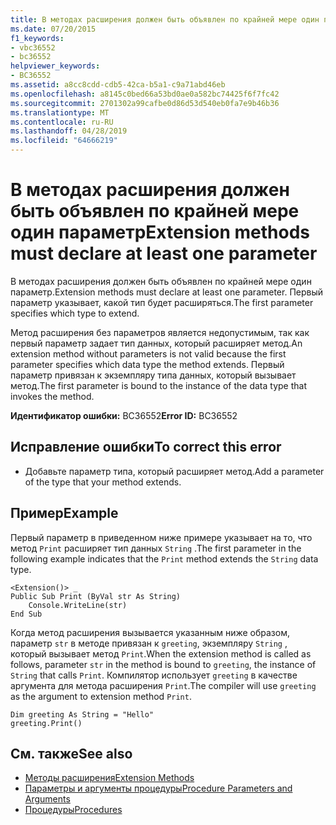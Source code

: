 ```yaml
---
title: В методах расширения должен быть объявлен по крайней мере один параметр
ms.date: 07/20/2015
f1_keywords:
- vbc36552
- bc36552
helpviewer_keywords:
- BC36552
ms.assetid: a8cc8cdd-cdb5-42ca-b5a1-c9a71abd46eb
ms.openlocfilehash: a8145c0bed66a53bd0ae0a582bc74425f6f7fc42
ms.sourcegitcommit: 2701302a99cafbe0d86d53d540eb0fa7e9b46b36
ms.translationtype: MT
ms.contentlocale: ru-RU
ms.lasthandoff: 04/28/2019
ms.locfileid: "64666219"
---
```

# <a name="extension-methods-must-declare-at-least-one-parameter"></a><span data-ttu-id="b2524-102">В методах расширения должен быть объявлен по крайней мере один параметр</span><span class="sxs-lookup"><span data-stu-id="b2524-102">Extension methods must declare at least one parameter</span></span>
<span data-ttu-id="b2524-103">В методах расширения должен быть объявлен по крайней мере один параметр.</span><span class="sxs-lookup"><span data-stu-id="b2524-103">Extension methods must declare at least one parameter.</span></span> <span data-ttu-id="b2524-104">Первый параметр указывает, какой тип будет расширяться.</span><span class="sxs-lookup"><span data-stu-id="b2524-104">The first parameter specifies which type to extend.</span></span>  
  
 <span data-ttu-id="b2524-105">Метод расширения без параметров является недопустимым, так как первый параметр задает тип данных, который расширяет метод.</span><span class="sxs-lookup"><span data-stu-id="b2524-105">An extension method without parameters is not valid because the first parameter specifies which data type the method extends.</span></span> <span data-ttu-id="b2524-106">Первый параметр привязан к экземпляру типа данных, который вызывает метод.</span><span class="sxs-lookup"><span data-stu-id="b2524-106">The first parameter is bound to the instance of the data type that invokes the method.</span></span>  
  
 <span data-ttu-id="b2524-107">**Идентификатор ошибки:** BC36552</span><span class="sxs-lookup"><span data-stu-id="b2524-107">**Error ID:** BC36552</span></span>  
  
## <a name="to-correct-this-error"></a><span data-ttu-id="b2524-108">Исправление ошибки</span><span class="sxs-lookup"><span data-stu-id="b2524-108">To correct this error</span></span>  
  
- <span data-ttu-id="b2524-109">Добавьте параметр типа, который расширяет метод.</span><span class="sxs-lookup"><span data-stu-id="b2524-109">Add a parameter of the type that your method extends.</span></span>  
  
## <a name="example"></a><span data-ttu-id="b2524-110">Пример</span><span class="sxs-lookup"><span data-stu-id="b2524-110">Example</span></span>  
 <span data-ttu-id="b2524-111">Первый параметр в приведенном ниже примере указывает на то, что метод `Print` расширяет тип данных `String` .</span><span class="sxs-lookup"><span data-stu-id="b2524-111">The first parameter in the following example indicates that the `Print` method extends the `String` data type.</span></span>  
  
```  
<Extension()> _  
Public Sub Print (ByVal str As String)  
    Console.WriteLine(str)  
End Sub  
```  
  
 <span data-ttu-id="b2524-112">Когда метод расширения вызывается указанным ниже образом, параметр `str` в методе привязан к `greeting`, экземпляру `String` , который вызывает метод `Print`.</span><span class="sxs-lookup"><span data-stu-id="b2524-112">When the extension method is called as follows, parameter `str` in the method is bound to `greeting`, the instance of `String` that calls `Print`.</span></span> <span data-ttu-id="b2524-113">Компилятор использует `greeting` в качестве аргумента для метода расширения `Print`.</span><span class="sxs-lookup"><span data-stu-id="b2524-113">The compiler will use `greeting` as the argument to extension method `Print`.</span></span>  
  
```  
Dim greeting As String = "Hello"  
greeting.Print()  
```  
  
## <a name="see-also"></a><span data-ttu-id="b2524-114">См. также</span><span class="sxs-lookup"><span data-stu-id="b2524-114">See also</span></span>

- [<span data-ttu-id="b2524-115">Методы расширения</span><span class="sxs-lookup"><span data-stu-id="b2524-115">Extension Methods</span></span>](../../visual-basic/programming-guide/language-features/procedures/extension-methods.md)
- [<span data-ttu-id="b2524-116">Параметры и аргументы процедуры</span><span class="sxs-lookup"><span data-stu-id="b2524-116">Procedure Parameters and Arguments</span></span>](../../visual-basic/programming-guide/language-features/procedures/procedure-parameters-and-arguments.md)
- [<span data-ttu-id="b2524-117">Процедуры</span><span class="sxs-lookup"><span data-stu-id="b2524-117">Procedures</span></span>](../../visual-basic/programming-guide/language-features/procedures/index.md)
